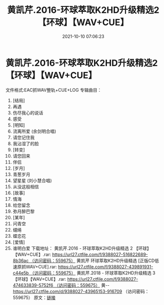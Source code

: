 ﻿---
title: 黄凯芹.2016-环球萃取K2HD升级精选2【环球】【WAV+CUE】
date: 2021-10-10 07:06:23
categories: WAV车载音乐、镜像
tags: 华语中文
---
# 黄凯芹.2016-环球萃取K2HD升级精选2【环球】【WAV+CUE】

文件格式:EAC抓WAV整轨+CUE+LOG
专辑曲目：
01. [结局]
02. 再遇
03. 伤尽我心的说话
04. 感受
05. [明知]
06. 流离所爱 (余剑明合唱)
07. 请您记住我
08. 我沾湿了的脸
09. [转变]
10. 请您回来
11. 伴侣
12. [岁月]
13. 青葱岁月
14. 望星星 (刘小慧合唱)
15. 从没这般相信
16. [故事]
17. 情海
18. 给您留念
19. 弥月醉巴黎
20. [某年]
21. 问青空
22. 缱绻
23. 蝶恋花
24. [爱情]
25. 谁明白爱
下载地址：
黄凯芹.2016 - 环球萃取K2HD升级精选 2
【环球】【WAV+CUE】.rar: https://url27.ctfile.com/f/9388027-516822689-8b36ac （访问密码：559675）
黄凯芹 环球萃取K2HD升级精选 [正版CD低速原抓WAV+CUE].rar: https://url27.ctfile.com/f/9388027-439891931-c44e5b （访问密码：559675）
黄凯芹.2018 - 环球萃取K2HD升级精选
3【环球】【WAV+CUE】.rar: https://url27.ctfile.com/f/9388027-474633839-5752f6 （访问密码：559675）
黄--
https://url27.ctfile.com/d/9388027-43965153-916709
（访问密码：559675）
原文：[链接](https://blog.sina.com.cn/s/blog_1647c7e7601030ucu.html)